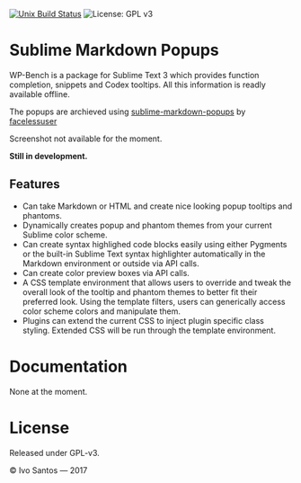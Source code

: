 [![Unix Build Status][travis-image]][travis-link]
![License: GPL v3][license-image]
# Sublime Markdown Popups
WP-Bench is a package for Sublime Text 3 which provides function completion, snippets and Codex tooltips. All this information is readly available offline.

The popups are archieved using [sublime-markdown-popups](https://raw.githubusercontent.com/facelessuser/sublime-markdown-popups) by [facelessuser](https://raw.githubusercontent.com/facelessuser)

Screenshot not available for the moment.

**Still in development.**

## Features

- Can take Markdown or HTML and create nice looking popup tooltips and phantoms.
- Dynamically creates popup and phantom themes from your current Sublime color scheme.
- Can create syntax highlighed code blocks easily using either Pygments or the built-in Sublime Text syntax highlighter automatically in the Markdown environment or outside via API calls.
- Can create color preview boxes via API calls.
- A CSS template environment that allows users to override and tweak the overall look of the tooltip and phantom themes to better fit their preferred look.  Using the template filters, users can generically access color scheme colors and manipulate them.
- Plugins can extend the current CSS to inject plugin specific class styling.  Extended CSS will be run through the template environment.

# Documentation

None at the moment.

# License
Released under GPL-v3.

© Ivo Santos — 2017

[travis-image]: https://img.shields.io/travis/psiico/WP-Bench/master.svg
[travis-link]: https://travis-ci.org/psiico/WP-Bench
[license-image]:https://img.shields.io/badge/License-GPL%20v2-blue.svg
